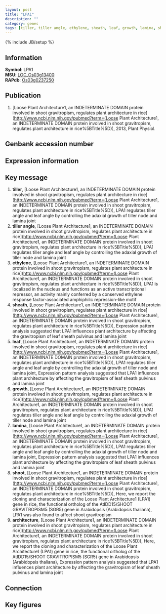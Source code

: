 ```yaml
---
layout: post
title: "LPA1"
description: ""
category: genes
tags: [tiller, tiller angle, ethylene, sheath, leaf, growth, lamina, shoot, architecture]
---
```

{% include JB/setup %}

## Information
__Symbol__: LPA1  
__MSU__: [LOC_Os03g13400](http://rice.plantbiology.msu.edu/cgi-bin/ORF_infopage.cgi?orf=LOC_Os03g13400)  
__RAPdb__: [Os03g0237250](http://rapdb.dna.affrc.go.jp/viewer/gbrowse_details/irgsp1?name=Os03g0237250)  

## Publication
1. [Loose Plant Architecture1, an INDETERMINATE DOMAIN protein involved in shoot gravitropism, regulates plant architecture in rice](http://www.ncbi.nlm.nih.gov/pubmed?term=(Loose Plant Architecture1, an INDETERMINATE DOMAIN protein involved in shoot gravitropism, regulates plant architecture in rice%5BTitle%5D)), 2013, Plant Physiol.

## Genbank accession number

## Expression information

## Key message
1. __tiller__, [Loose Plant Architecture1, an INDETERMINATE DOMAIN protein involved in shoot gravitropism, regulates plant architecture in rice](http://www.ncbi.nlm.nih.gov/pubmed?term=(Loose Plant Architecture1, an INDETERMINATE DOMAIN protein involved in shoot gravitropism, regulates plant architecture in rice%5BTitle%5D)),  LPA1 regulates tiller angle and leaf angle by controlling the adaxial growth of tiller node and lamina joint
2. __tiller angle__, [Loose Plant Architecture1, an INDETERMINATE DOMAIN protein involved in shoot gravitropism, regulates plant architecture in rice](http://www.ncbi.nlm.nih.gov/pubmed?term=(Loose Plant Architecture1, an INDETERMINATE DOMAIN protein involved in shoot gravitropism, regulates plant architecture in rice%5BTitle%5D)),  LPA1 regulates tiller angle and leaf angle by controlling the adaxial growth of tiller node and lamina joint
3. __ethylene__, [Loose Plant Architecture1, an INDETERMINATE DOMAIN protein involved in shoot gravitropism, regulates plant architecture in rice](http://www.ncbi.nlm.nih.gov/pubmed?term=(Loose Plant Architecture1, an INDETERMINATE DOMAIN protein involved in shoot gravitropism, regulates plant architecture in rice%5BTitle%5D)),  LPA1 is localized in the nucleus and functions as an active transcriptional repressor, an activity mainly conferred by a conserved ethylene response factor-associated amphiphilic repression-like motif
4. __sheath__, [Loose Plant Architecture1, an INDETERMINATE DOMAIN protein involved in shoot gravitropism, regulates plant architecture in rice](http://www.ncbi.nlm.nih.gov/pubmed?term=(Loose Plant Architecture1, an INDETERMINATE DOMAIN protein involved in shoot gravitropism, regulates plant architecture in rice%5BTitle%5D)),  Expression pattern analysis suggested that LPA1 influences plant architecture by affecting the gravitropism of leaf sheath pulvinus and lamina joint
5. __leaf__, [Loose Plant Architecture1, an INDETERMINATE DOMAIN protein involved in shoot gravitropism, regulates plant architecture in rice](http://www.ncbi.nlm.nih.gov/pubmed?term=(Loose Plant Architecture1, an INDETERMINATE DOMAIN protein involved in shoot gravitropism, regulates plant architecture in rice%5BTitle%5D)),  LPA1 regulates tiller angle and leaf angle by controlling the adaxial growth of tiller node and lamina joint, Expression pattern analysis suggested that LPA1 influences plant architecture by affecting the gravitropism of leaf sheath pulvinus and lamina joint
6. __growth__, [Loose Plant Architecture1, an INDETERMINATE DOMAIN protein involved in shoot gravitropism, regulates plant architecture in rice](http://www.ncbi.nlm.nih.gov/pubmed?term=(Loose Plant Architecture1, an INDETERMINATE DOMAIN protein involved in shoot gravitropism, regulates plant architecture in rice%5BTitle%5D)),  LPA1 regulates tiller angle and leaf angle by controlling the adaxial growth of tiller node and lamina joint
7. __lamina__, [Loose Plant Architecture1, an INDETERMINATE DOMAIN protein involved in shoot gravitropism, regulates plant architecture in rice](http://www.ncbi.nlm.nih.gov/pubmed?term=(Loose Plant Architecture1, an INDETERMINATE DOMAIN protein involved in shoot gravitropism, regulates plant architecture in rice%5BTitle%5D)),  LPA1 regulates tiller angle and leaf angle by controlling the adaxial growth of tiller node and lamina joint, Expression pattern analysis suggested that LPA1 influences plant architecture by affecting the gravitropism of leaf sheath pulvinus and lamina joint
8. __shoot__, [Loose Plant Architecture1, an INDETERMINATE DOMAIN protein involved in shoot gravitropism, regulates plant architecture in rice](http://www.ncbi.nlm.nih.gov/pubmed?term=(Loose Plant Architecture1, an INDETERMINATE DOMAIN protein involved in shoot gravitropism, regulates plant architecture in rice%5BTitle%5D)),  Here, we report the cloning and characterization of the Loose Plant Architecture1 (LPA1) gene in rice, the functional ortholog of the AtIDD15/SHOOT GRAVITROPISM5 (SGR5) gene in Arabidopsis (Arabidopsis thaliana), LPA1 was also found to affect shoot gravitropism
9. __architecture__, [Loose Plant Architecture1, an INDETERMINATE DOMAIN protein involved in shoot gravitropism, regulates plant architecture in rice](http://www.ncbi.nlm.nih.gov/pubmed?term=(Loose Plant Architecture1, an INDETERMINATE DOMAIN protein involved in shoot gravitropism, regulates plant architecture in rice%5BTitle%5D)),  Here, we report the cloning and characterization of the Loose Plant Architecture1 (LPA1) gene in rice, the functional ortholog of the AtIDD15/SHOOT GRAVITROPISM5 (SGR5) gene in Arabidopsis (Arabidopsis thaliana), Expression pattern analysis suggested that LPA1 influences plant architecture by affecting the gravitropism of leaf sheath pulvinus and lamina joint

## Connection

## Key figures


